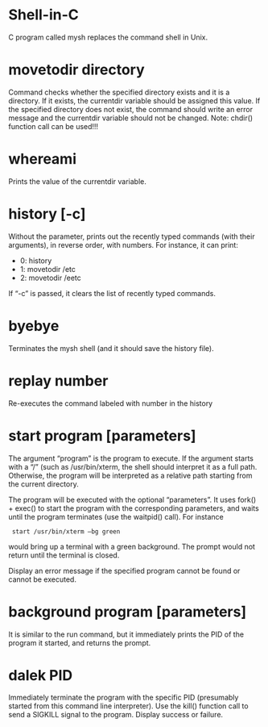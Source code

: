 # Shell-in-C

C program called mysh replaces the command shell in Unix. 

#  movetodir directory

Command checks whether the specified directory exists and it is a directory. If it exists, the currentdir variable should be assigned this value. If the specified directory does not exist, the command should write an error message and the currentdir variable should not be changed.
Note: chdir() function call can be used!!! 

# whereami

Prints the value of the currentdir variable. 

# history [-c]

Without the parameter, prints out the recently typed commands (with their arguments), in reverse order, with numbers. For instance, it can print:
 
- 0: history
- 1: movetodir /etc
- 2: movetodir /eetc

 If “-c” is passed, it clears the list of recently typed commands. 
 
# byebye

Terminates the mysh shell (and it should save the history file). 

# replay number 

Re-executes the command labeled with number in the history 

# start program [parameters]

The argument “program” is the program to execute. If the argument starts with a “/” (such as /usr/bin/xterm, the shell should interpret it as a full path. Otherwise, the program will be interpreted as a relative path starting from the current directory. 

The program will be executed with the optional “parameters”. It uses fork() + exec() to start the program with the corresponding parameters, and waits until the program terminates (use the waitpid() call). 
For instance

     start /usr/bin/xterm –bg green

would bring up a terminal with a green background. The prompt would not return until the terminal is closed.

Display an error message if the specified program cannot be found or cannot be executed.  

# background program [parameters]

It is similar to the run command, but it immediately prints the PID of the program it started, and returns the prompt. 

# dalek PID

Immediately terminate the program with the specific PID (presumably started from this command line interpreter). Use the kill() function call to send a SIGKILL signal to the program. Display success or failure. 
